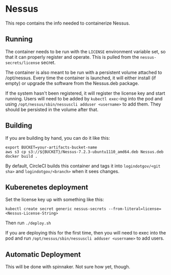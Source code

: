 # Nessus

This repo contains the info needed to containerize Nessus.  

## Running

The container needs to be run with the `LICENSE` environment variable set, so that
it can properly register and operate.  This is pulled from the `nessus-secrets/license` secret.

The container is also meant to be run with a persistent volume attached to /opt/nessus.
Every time the container is launched, it will either install (if empty) or upgrade
the software from the Nessus.deb package.

If the system hasn't been registered, it will register the license key
and start running.  Users will need to be added by `kubectl exec`-ing into the pod and using
`/opt/nessus/sbin/nessuscli adduser <username>` to add them.  They should be persisted in the volume
after that.

## Building

If you are building by hand, you can do it like this:
```
export BUCKET=your-artifacts-bucket-name
aws s3 cp s3://${BUCKET}/Nessus-7.2.3-ubuntu1110_amd64.deb Nessus.deb
docker build .
```

By default, CircleCI builds this container and tags it into `logindotgov/<git sha>`
and `logindotgov/<branch>` when it sees changes.

## Kuberenetes deployment

Set the license key up with something like this:
```
kubectl create secret generic nessus-secrets --from-literal=license=<Nessus-License-String>
```

Then run `./deploy.sh`

If you are deploying this for the first time, then you will need to exec into the pod and
run `/opt/nessus/sbin/nessuscli adduser <username>` to add users.

## Automatic Deployment

This will be done with spinnaker.  Not sure how yet, though.
